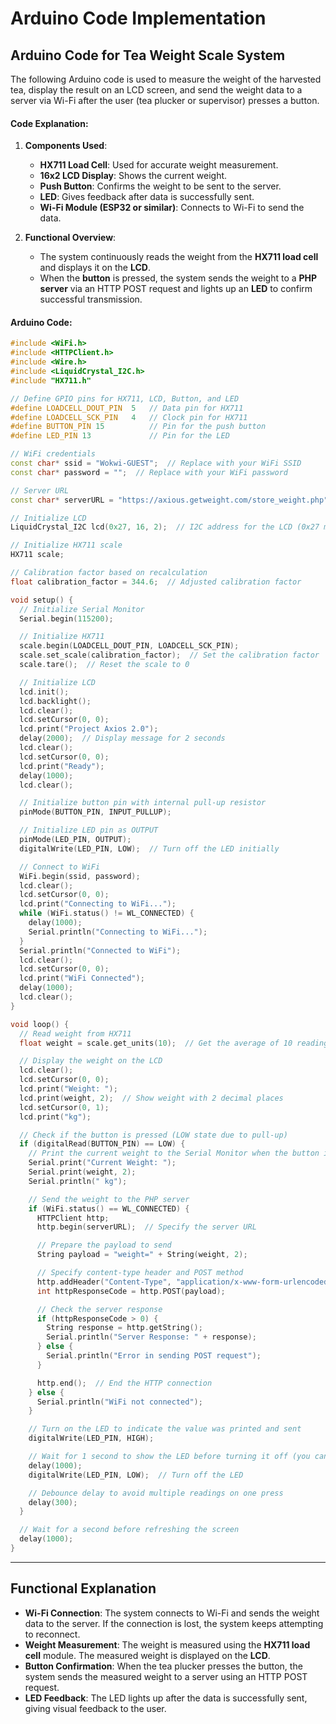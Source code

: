 # Arduino Code Implementation

## Arduino Code for Tea Weight Scale System

The following Arduino code is used to measure the weight of the harvested tea, display the result on an LCD screen, and send the weight data to a server via Wi-Fi after the user (tea plucker or supervisor) presses a button.

#### **Code Explanation**:
1. **Components Used**:
   - **HX711 Load Cell**: Used for accurate weight measurement.
   - **16x2 LCD Display**: Shows the current weight.
   - **Push Button**: Confirms the weight to be sent to the server.
   - **LED**: Gives feedback after data is successfully sent.
   - **Wi-Fi Module (ESP32 or similar)**: Connects to Wi-Fi to send the data.

2. **Functional Overview**:
   - The system continuously reads the weight from the **HX711 load cell** and displays it on the **LCD**.
   - When the **button** is pressed, the system sends the weight to a **PHP server** via an HTTP POST request and lights up an **LED** to confirm successful transmission.

#### **Arduino Code**:

```cpp
#include <WiFi.h>
#include <HTTPClient.h>
#include <Wire.h>
#include <LiquidCrystal_I2C.h>
#include "HX711.h"

// Define GPIO pins for HX711, LCD, Button, and LED
#define LOADCELL_DOUT_PIN  5   // Data pin for HX711
#define LOADCELL_SCK_PIN   4   // Clock pin for HX711
#define BUTTON_PIN 15          // Pin for the push button
#define LED_PIN 13             // Pin for the LED

// WiFi credentials
const char* ssid = "Wokwi-GUEST";  // Replace with your WiFi SSID
const char* password = "";  // Replace with your WiFi password

// Server URL
const char* serverURL = "https://axious.getweight.com/store_weight.php"; 

// Initialize LCD
LiquidCrystal_I2C lcd(0x27, 16, 2);  // I2C address for the LCD (0x27 may vary)

// Initialize HX711 scale
HX711 scale;

// Calibration factor based on recalculation
float calibration_factor = 344.6;  // Adjusted calibration factor

void setup() {
  // Initialize Serial Monitor
  Serial.begin(115200);

  // Initialize HX711
  scale.begin(LOADCELL_DOUT_PIN, LOADCELL_SCK_PIN);
  scale.set_scale(calibration_factor);  // Set the calibration factor
  scale.tare();  // Reset the scale to 0

  // Initialize LCD
  lcd.init();
  lcd.backlight();
  lcd.clear();
  lcd.setCursor(0, 0);
  lcd.print("Project Axios 2.0");
  delay(2000);  // Display message for 2 seconds
  lcd.clear();
  lcd.setCursor(0, 0);
  lcd.print("Ready");
  delay(1000);
  lcd.clear();

  // Initialize button pin with internal pull-up resistor
  pinMode(BUTTON_PIN, INPUT_PULLUP);

  // Initialize LED pin as OUTPUT
  pinMode(LED_PIN, OUTPUT);
  digitalWrite(LED_PIN, LOW);  // Turn off the LED initially

  // Connect to WiFi
  WiFi.begin(ssid, password);
  lcd.clear();
  lcd.setCursor(0, 0);
  lcd.print("Connecting to WiFi...");
  while (WiFi.status() != WL_CONNECTED) {
    delay(1000);
    Serial.println("Connecting to WiFi...");
  }
  Serial.println("Connected to WiFi");
  lcd.clear();
  lcd.setCursor(0, 0);
  lcd.print("WiFi Connected");
  delay(1000);
  lcd.clear();
}

void loop() {
  // Read weight from HX711
  float weight = scale.get_units(10);  // Get the average of 10 readings

  // Display the weight on the LCD
  lcd.clear();
  lcd.setCursor(0, 0);
  lcd.print("Weight: ");
  lcd.print(weight, 2);  // Show weight with 2 decimal places
  lcd.setCursor(0, 1);
  lcd.print("kg");

  // Check if the button is pressed (LOW state due to pull-up)
  if (digitalRead(BUTTON_PIN) == LOW) {
    // Print the current weight to the Serial Monitor when the button is pressed
    Serial.print("Current Weight: ");
    Serial.print(weight, 2);
    Serial.println(" kg");

    // Send the weight to the PHP server
    if (WiFi.status() == WL_CONNECTED) {
      HTTPClient http;
      http.begin(serverURL);  // Specify the server URL

      // Prepare the payload to send
      String payload = "weight=" + String(weight, 2);

      // Specify content-type header and POST method
      http.addHeader("Content-Type", "application/x-www-form-urlencoded");
      int httpResponseCode = http.POST(payload);

      // Check the server response
      if (httpResponseCode > 0) {
        String response = http.getString();
        Serial.println("Server Response: " + response);
      } else {
        Serial.println("Error in sending POST request");
      }

      http.end();  // End the HTTP connection
    } else {
      Serial.println("WiFi not connected");
    }

    // Turn on the LED to indicate the value was printed and sent
    digitalWrite(LED_PIN, HIGH);

    // Wait for 1 second to show the LED before turning it off (you can adjust this)
    delay(1000);
    digitalWrite(LED_PIN, LOW);  // Turn off the LED

    // Debounce delay to avoid multiple readings on one press
    delay(300);
  }

  // Wait for a second before refreshing the screen
  delay(1000);
}
```

---

##  Functional Explanation

- **Wi-Fi Connection**: The system connects to Wi-Fi and sends the weight data to the server. If the connection is lost, the system keeps attempting to reconnect.
- **Weight Measurement**: The weight is measured using the **HX711 load cell** module. The measured weight is displayed on the **LCD**.
- **Button Confirmation**: When the tea plucker presses the button, the system sends the measured weight to a server using an HTTP POST request.
- **LED Feedback**: The LED lights up after the data is successfully sent, giving visual feedback to the user.

